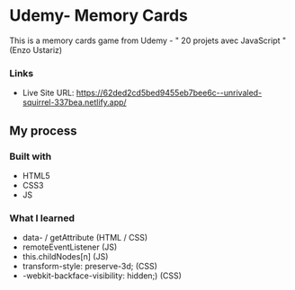 # Udemy- Memory Cards

This is a memory cards game from Udemy - " 20 projets avec JavaScript " (Enzo Ustariz)

### Links

- Live Site URL: https://62ded2cd5bed9455eb7bee6c--unrivaled-squirrel-337bea.netlify.app/


## My process

### Built with

- HTML5
- CSS3
- JS


### What I learned
- data- / getAttribute (HTML / CSS)
- remoteEventListener (JS)
- this.childNodes[n] (JS)
- transform-style: preserve-3d; (CSS)
- -webkit-backface-visibility: hidden;) (CSS)


